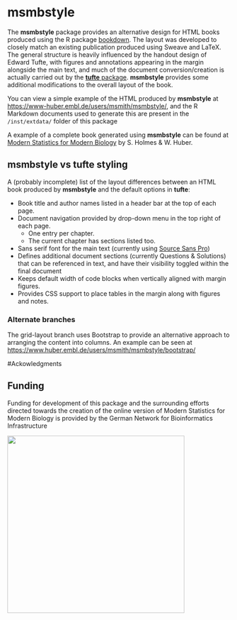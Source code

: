 # **msmbstyle**

The **msmbstyle** package provides an alternative design for HTML books produced using the R package [bookdown](http://www.bookdown.org).  The layout was developed to closely match an existing publication produced using Sweave and LaTeX.  The general structure is heavily influenced by the handout design of Edward Tufte, with figures and annotations appearing in the margin alongside the main text, and much of the document conversion/creation is actually carried out by the [**tufte** package](https://github.com/rstudio/tufte).  **msmbstyle** provides some additional modifications to the overall layout of the book.

You can view a simple example of the HTML produced by **msmbstyle** at https://www-huber.embl.de/users/msmith/msmbstyle/, and the R Markdown documents used to generate this are present in the `/inst/extdata/` folder of this package

A example of a complete book generated using **msmbstyle** can be found at [Modern Statistics for Modern Biology](https://www-huber.embl.de/msmb/) by S.&#xA0;Holmes & W.&#xA0;Huber.

## **msmbstyle** vs **tufte** styling

A (probably incomplete) list of the layout differences between an HTML book produced by **msmbstyle** and the default options in **tufte**:

- Book title and author names listed in a header bar at the top of each page.
- Document navigation provided by drop-down menu in the top right of each page.
    - One entry per chapter.
    - The current chapter has sections listed too.
- Sans serif font for the main text (currently using [Source Sans Pro](https://fonts.google.com/specimen/Source+Sans+Pro))
- Defines additional document sections (currently Questions & Solutions) that can be referenced in text, and have their visibility toggled within the final document
- Keeps default width of code blocks when vertically aligned with margin figures.
- Provides CSS support to place tables in the margin along with figures and notes.

### Alternate branches

The grid-layout branch uses Bootstrap to provide an alternative approach to arranging the content into columns.  An example can be seen at https://www.huber.embl.de/users/msmith/msmbstyle/bootstrap/

#Ackowledgments

## Funding 

Funding for development of this package and the surrounding efforts directed towards the creation of the online version of Modern Statistics for Modern Biology is provided by the German Network for Bioinformatics Infrastructure

<a href="http://www.denbi.de"><img src="https://tess.elixir-europe.org/system/content_providers/images/000/000/063/original/deNBI_Logo_rgb.jpg" width="400" align="left"></a>
